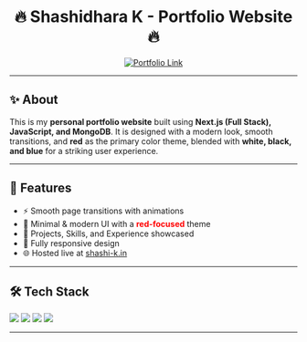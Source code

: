 <h1 align="center">🔥 Shashidhara K - Portfolio Website 🔥</h1>

<p align="center">
  <a href="http://portfolio.gamenexplay.live" target="_blank">
    <img src="https://img.shields.io/badge/Visit-My%20Portfolio-red?style=for-the-badge&logo=firefox&logoColor=white" alt="Portfolio Link"/>
  </a>
</p>

---

<h2>✨ About</h2>

<p>
This is my <b>personal portfolio website</b> built using 
<strong>Next.js (Full Stack), JavaScript, and MongoDB</strong>.  
It is designed with a modern look, smooth transitions, and <b>red</b> as the primary color theme,  
blended with <b>white, black, and blue</b> for a striking user experience.  
</p>

---

<h2>🎨 Features</h2>

<ul>
  <li>⚡ Smooth page transitions with animations</li>
  <li>🎯 Minimal & modern UI with a <span style="color:red;"><b>red-focused</b></span> theme</li>
  <li>📂 Projects, Skills, and Experience showcased</li>
  <li>📱 Fully responsive design</li>
  <li>🌐 Hosted live at <a href="http://shashi-k.in">shashi-k.in</a></li>
</ul>

---

<h2>🛠️ Tech Stack</h2>

<p>
  <img src="https://img.shields.io/badge/Frontend-Next.js-black?style=for-the-badge&logo=next.js"/>
  <img src="https://img.shields.io/badge/Backend-Node.js-green?style=for-the-badge&logo=node.js"/>
  <img src="https://img.shields.io/badge/Database-MongoDB-blue?style=for-the-badge&logo=mongodb"/>
  <img src="https://img.shields.io/badge/Language-JavaScript-yellow?style=for-the-badge&logo=javascript"/>
</p>

---


